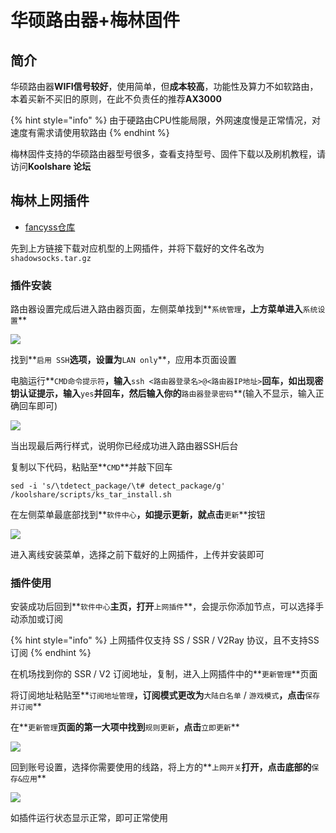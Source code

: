 # 华硕路由器+梅林固件

## 简介

华硕路由器**WIFI信号较好**，使用简单，但**成本较高**，功能性及算力不如软路由，本着买新不买旧的原则，在此不负责任的推荐**AX3000**

{% hint style="info" %}
由于硬路由CPU性能局限，外网速度慢是正常情况，对速度有需求请使用软路由
{% endhint %}

梅林固件支持的华硕路由器型号很多，查看支持型号、固件下载以及刷机教程，请访问**Koolshare 论坛**

## **梅林上网插件**

* [fancyss仓库](https://github.com/hq450/fancyss)

先到上方链接下载对应机型的上网插件，并将下载好的文件名改为`shadowsocks.tar.gz`

### 插件安装

路由器设置完成后进入路由器页面，左侧菜单找到**`系统管理`**，上方菜单进入**`系统设置`**

![](https://fastly.jsdelivr.net/gh/EYW-015/Oculus-guide-China/img/merlin/merlin2.png)

找到**`启用 SSH`**选项，设置为**`LAN only`**，应用本页面设置

电脑运行**`CMD命令提示符`**，输入**`ssh <路由器登录名>@<路由器IP地址>`**回车，如出现密钥认证提示，输入**`yes`**并回车，然后输入你的**`路由器登录密码`**(输入不显示，输入正确回车即可)

![](https://fastly.jsdelivr.net/gh/EYW-015/Oculus-guide-China/img/merlin/merlin3.png)

当出现最后两行样式，说明你已经成功进入路由器SSH后台

复制以下代码，粘贴至**`CMD`**并敲下回车

```
sed -i 's/\tdetect_package/\t# detect_package/g' /koolshare/scripts/ks_tar_install.sh
```

在左侧菜单最底部找到**`软件中心`**，如提示更新，就点击**`更新`**按钮

![](https://fastly.jsdelivr.net/gh/EYW-015/Oculus-guide-China/img/merlin/merlin1.png)

进入离线安装菜单，选择之前下载好的上网插件，上传并安装即可

### 插件使用

安装成功后回到**`软件中心`**主页，打开**`上网插件`**，会提示你添加节点，可以选择手动添加或订阅

{% hint style="info" %}
上网插件仅支持 SS / SSR / V2Ray 协议，且不支持SS订阅
{% endhint %}

在机场找到你的 SSR / V2 订阅地址，复制，进入上网插件中的**`更新管理`**页面

将订阅地址粘贴至**`订阅地址管理`**，订阅模式更改为**`大陆白名单` / `游戏模式`**，点击**`保存并订阅`**

在**`更新管理`**页面的第一大项中找到**`规则更新`**，点击**`立即更新`**

![](https://fastly.jsdelivr.net/gh/EYW-015/Oculus-guide-China/img/merlin/merlin\_ss.png)

回到账号设置，选择你需要使用的线路，将上方的**`上网开关`**打开，点击底部的**`保存&应用`**

![](https://fastly.jsdelivr.net/gh/EYW-015/Oculus-guide-China/img/merlin/merlin\_ss\_on.png)

如插件运行状态显示正常，即可正常使用

